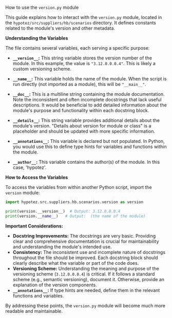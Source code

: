 How to use the `version.py` module

This guide explains how to interact with the `version.py` module, located in the `hypotez/src/suppliers/hb/scenarios` directory.  It defines constants related to the module's version and other metadata.

**Understanding the Variables**

The file contains several variables, each serving a specific purpose:

* **`__version__`:**  This string variable stores the version number of the module.  In this example, the value is `"3.12.0.0.0.4"`.  This is likely a custom versioning scheme.

* **`__name__`:**  This variable holds the name of the module.  When the script is run directly (not imported as a module), this will be `"__main__"`.

* **`__doc__`:**  This is a multiline string containing the module documentation.  Note the inconsistent and often incomplete docstrings that lack useful descriptions.  It would be beneficial to add detailed information about the module's purpose and functionality within each docstring block.

* **`__details__`:**  This string variable provides additional details about the module's version.  "Details about version for module or class" is a placeholder and should be updated with more specific information.

* **`__annotations__`:** This variable is declared but not populated.  In Python, you would use this to define type hints for variables and functions within the module.

* **`__author__`:** This variable contains the author(s) of the module. In this case, 'hypotez'.

**How to Access the Variables**

To access the variables from within another Python script, import the `version` module:

```python
import hypotez.src.suppliers.hb.scenarios.version as version

print(version.__version__)  # Output: 3.12.0.0.0.4
print(version.__name__)   # Output:  (the name of the module)
```


**Important Considerations:**

* **Docstring Improvements:**  The docstrings are very basic.  Providing clear and comprehensive documentation is crucial for maintainability and understanding the module's intended use.
* **Consistency:** The inconsistent use and incomplete nature of docstrings throughout the file should be improved.  Each docstring block should clearly describe what the variable or part of the code does.
* **Versioning Scheme:**  Understanding the meaning and purpose of the versioning scheme (`3.12.0.0.0.4`) is critical.  If it follows a standard scheme (e.g., semantic versioning), document it. Otherwise, provide an explanation of the version components.
* **`__annotations__`:** If type hints are needed, define them in the relevant functions and variables.

By addressing these points, the `version.py` module will become much more readable and maintainable.